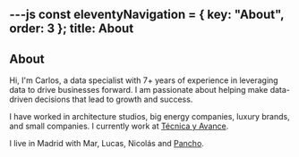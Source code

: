 ---js
const eleventyNavigation = {
	key: "About",
	order: 3
};
title: About
---
## About

Hi, I'm Carlos, a data specialist with 7+ years of experience in leveraging data to drive businesses forward. I am passionate about helping make data-driven decisions that lead to growth and success. 

I have worked in architecture studios, big energy companies, luxury brands, and small companies. I currently work at <a href="http://tecnicayavance.com">Técnica y Avance</a>.

I live in Madrid with Mar, Lucas, Nicolás and <a href="https://www.carlosrodrigo.com/pancho/">Pancho</a>.
